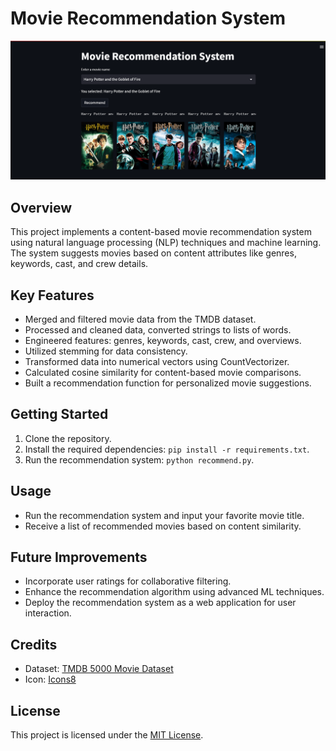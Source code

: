 # Movie Recommendation System

![Project Preview](frontPage.png) 

## Overview

This project implements a content-based movie recommendation system using natural language processing (NLP) techniques and machine learning. The system suggests movies based on content attributes like genres, keywords, cast, and crew details.

## Key Features

- Merged and filtered movie data from the TMDB dataset.
- Processed and cleaned data, converted strings to lists of words.
- Engineered features: genres, keywords, cast, crew, and overviews.
- Utilized stemming for data consistency.
- Transformed data into numerical vectors using CountVectorizer.
- Calculated cosine similarity for content-based movie comparisons.
- Built a recommendation function for personalized movie suggestions.

## Getting Started

1. Clone the repository.
2. Install the required dependencies: `pip install -r requirements.txt`.
3. Run the recommendation system: `python recommend.py`.

## Usage

- Run the recommendation system and input your favorite movie title.
- Receive a list of recommended movies based on content similarity.

## Future Improvements

- Incorporate user ratings for collaborative filtering.
- Enhance the recommendation algorithm using advanced ML techniques.
- Deploy the recommendation system as a web application for user interaction.

## Credits

- Dataset: [TMDB 5000 Movie Dataset](https://www.kaggle.com/tmdb/tmdb-movie-metadata)
- Icon: [Icons8](https://icons8.com/)

## License

This project is licensed under the [MIT License](LICENSE).
